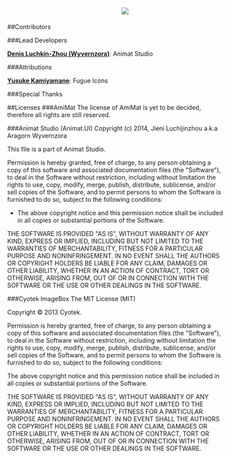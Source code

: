 <div style="width: 100%; margin: 20px; text-align: center;">
	<img alogn="center" src="https://github.com/jluchiji/AmiMat/raw/master/Documentation/Images/logo-banner-dark.png" />
</div>

##Contributors

###Lead Developers

**[Denis Luchkin-Zhou (Wyvernzora)](http://github.com/jluchiji)**: Animat Studio

###Attributions

[**Yusuke Kamiyamane**](http://p.yusukekamiyamane.com/): Fugue Icons

###Special Thanks


##Licenses
###AmiMat
The license of AmiMat is yet to be decided, therefore all rights are still reserved.

###Animat Studio (Animat.UI)
Copyright (c) 2014, Jieni Luchijinzhou a.k.a Aragorn Wyvernzora

This file is a part of Animat Studio.

Permission is hereby granted, free of charge, to any person obtaining a copy 
of this software and associated documentation files (the "Software"), to deal 
in the Software without restriction, including without limitation the rights 
to use, copy, modify, merge, publish, distribute, sublicense, and/or sell copies 
of the Software, and to permit persons to whom the Software is furnished to do 
so, subject to the following conditions:
 
- The above copyright notice and this permission notice shall be included in all 
copies or substantial portions of the Software.
 
THE SOFTWARE IS PROVIDED "AS IS", WITHOUT WARRANTY OF ANY KIND, EXPRESS OR IMPLIED, 
INCLUDING BUT NOT LIMITED TO THE WARRANTIES OF MERCHANTABILITY, FITNESS FOR A 
PARTICULAR PURPOSE AND NONINFRINGEMENT. IN NO EVENT SHALL THE AUTHORS OR COPYRIGHT 
HOLDERS BE LIABLE FOR ANY CLAIM, DAMAGES OR OTHER LIABILITY, WHETHER IN AN ACTION 
OF CONTRACT, TORT OR OTHERWISE, ARISING FROM, OUT OF OR IN CONNECTION WITH THE 
SOFTWARE OR THE USE OR OTHER DEALINGS IN THE SOFTWARE.

###Cyotek ImageBox
The MIT License (MIT)

Copyright © 2013 Cyotek.

Permission is hereby granted, free of charge, to any person obtaining a copy of
this software and associated documentation files (the "Software"), to deal in
the Software without restriction, including without limitation the rights to
use, copy, modify, merge, publish, distribute, sublicense, and/or sell copies of
the Software, and to permit persons to whom the Software is furnished to do so,
subject to the following conditions:

The above copyright notice and this permission notice shall be included in all
copies or substantial portions of the Software.

THE SOFTWARE IS PROVIDED "AS IS", WITHOUT WARRANTY OF ANY KIND, EXPRESS OR
IMPLIED, INCLUDING BUT NOT LIMITED TO THE WARRANTIES OF MERCHANTABILITY, FITNESS
FOR A PARTICULAR PURPOSE AND NONINFRINGEMENT. IN NO EVENT SHALL THE AUTHORS OR
COPYRIGHT HOLDERS BE LIABLE FOR ANY CLAIM, DAMAGES OR OTHER LIABILITY, WHETHER
IN AN ACTION OF CONTRACT, TORT OR OTHERWISE, ARISING FROM, OUT OF OR IN
CONNECTION WITH THE SOFTWARE OR THE USE OR OTHER DEALINGS IN THE SOFTWARE.

